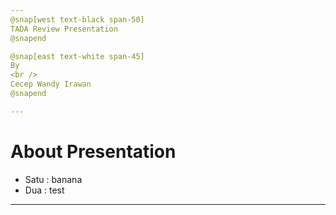 ```yaml
---
@snap[west text-black span-50]
TADA Review Presentation
@snapend

@snap[east text-white span-45]
By
<br />
Cecep Wandy Irawan
@snapend

---
```


# About Presentation

- Satu : banana
- Dua : test

---
